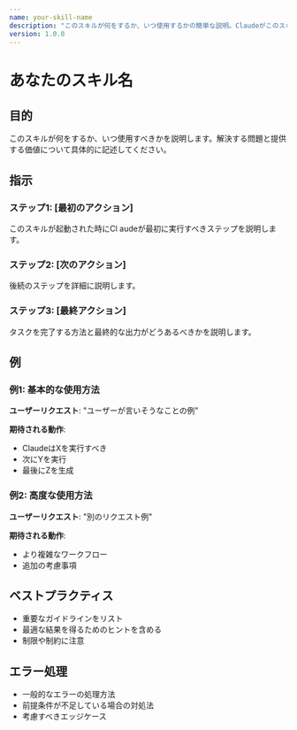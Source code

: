 ```yaml
---
name: your-skill-name
description: "このスキルが何をするか、いつ使用するかの簡単な説明。Claudeがこのスキルを起動するタイミングを識別するのに役立つトリガーキーワードを含めます。"
version: 1.0.0
---
```


# あなたのスキル名

## 目的

このスキルが何をするか、いつ使用すべきかを説明します。解決する問題と提供する価値について具体的に記述してください。

## 指示

### ステップ1: [最初のアクション]

このスキルが起動された時にCl audeが最初に実行すべきステップを説明します。

### ステップ2: [次のアクション]

後続のステップを詳細に説明します。

### ステップ3: [最終アクション]

タスクを完了する方法と最終的な出力がどうあるべきかを説明します。

## 例

### 例1: 基本的な使用方法

**ユーザーリクエスト**: "ユーザーが言いそうなことの例"

**期待される動作**:

- ClaudeはXを実行すべき
- 次にYを実行
- 最後にZを生成

### 例2: 高度な使用方法

**ユーザーリクエスト**: "別のリクエスト例"

**期待される動作**:

- より複雑なワークフロー
- 追加の考慮事項

## ベストプラクティス

- 重要なガイドラインをリスト
- 最適な結果を得るためのヒントを含める
- 制限や制約に注意

## エラー処理

- 一般的なエラーの処理方法
- 前提条件が不足している場合の対処法
- 考慮すべきエッジケース

